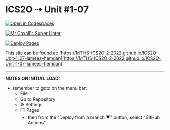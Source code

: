 # ICS2O ⇢ Unit #1-07

[![Open in Codespaces](https://classroom.github.com/assets/launch-codespace-f4981d0f882b2a3f0472912d15f9806d57e124e0fc890972558857b51b24a6f9.svg)](https://classroom.github.com/open-in-codespaces?assignment_repo_id=10297182)

[![Mr Coxall's Super Linter](https://github.com/MTHS-ICS2O-2-2022/ICS2O-Unit-1-07-lamees-hemdan/workflows/Mr%20Coxall's%20Super%20Linter/badge.svg)](https://github.com/MTHS-ICS2O-2-2022/ICS2O-Unit-1-07-lamees-hemdan/actions)

[![Deploy Pages](https://github.com/MTHS-ICS2O-2-2022/ICS2O-Unit-1-07-lamees-hemdan/workflows/Deploy%20Pages/badge.svg)](https://github.com/MTHS-ICS2O-2-2022/ICS2O-Unit-1-07-lamees-hemdan/actions)

This site can be found at: [https://MTHS-ICS2O-2-2022.github.io/ICS2O-Unit-1-07-lamees-hemdan](https://MTHS-ICS2O-2-2022.github.io/ICS2O-Unit-1-07-lamees-hemdan)

---

**NOTES ON INITIAL LOAD:**
- remember to goto on the menu bar:
  - File
  - Go to Repository
  - ⚙ Settings
  - 🗔 Pages
    - then from the "Deploy from a branch ▼" button, select "GitHub Actions"
